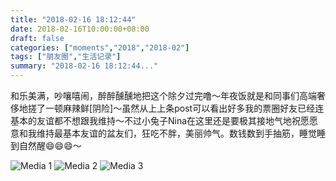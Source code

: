 ```yaml
---
title: "2018-02-16 18:12:44"
date: 2018-02-16T10:00:00+08:00
draft: false
categories: ["moments","2018","2018-02"]
tags: ["朋友圈","生活记录"]
summary: "2018-02-16 18:12:44..."
---
```


和乐美满，吵嚷嘻闹，醉醉醺醺地把这个除夕过完噜～年夜饭就是和同事们高端奢侈地搓了一顿麻辣鲜[阴险]～虽然从上上条post可以看出好多我的票圈好友已经连基本的友谊都不想跟我维持～不过小兔子Nina在这里还是要极其接地气地祝愿愿意和我维持最基本友谊的盆友们，狂吃不胖，美丽帅气。数钱数到手抽筋，睡觉睡到自然醒😄😄😄～

![Media 1](/Moments/photos/2018-02-16/201802161812440.jpg)
![Media 2](/Moments/photos/2018-02-16/201802161812441.jpg)
![Media 3](/Moments/photos/2018-02-16/201802161812442.jpg)

